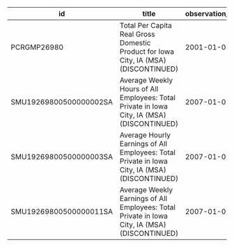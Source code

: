 | id                     | title                                                                                         | observation_start   | observation_end   |
|------------------------|-----------------------------------------------------------------------------------------------|---------------------|-------------------|
| PCRGMP26980            | Total Per Capita Real Gross Domestic Product for Iowa City, IA (MSA) (DISCONTINUED)           | 2001-01-01          | 2017-01-01        |
| SMU19269800500000002SA | Average Weekly Hours of All Employees: Total Private in Iowa City, IA (MSA) (DISCONTINUED)    | 2007-01-01          | 2022-03-01        |
| SMU19269800500000003SA | Average Hourly Earnings of All Employees: Total Private in Iowa City, IA (MSA) (DISCONTINUED) | 2007-01-01          | 2022-03-01        |
| SMU19269800500000011SA | Average Weekly Earnings of All Employees: Total Private in Iowa City, IA (MSA) (DISCONTINUED) | 2007-01-01          | 2022-03-01        |